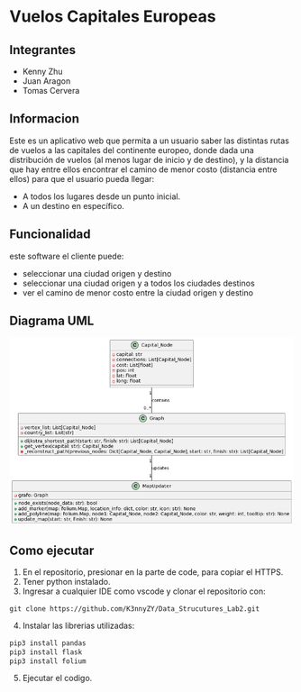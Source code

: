 # Vuelos Capitales Europeas


## Integrantes
- Kenny Zhu
- Juan Aragon
- Tomas Cervera

## Informacion
Este es un aplicativo web que permita a un usuario saber las distintas rutas de vuelos a las capitales 
del continente europeo, donde dada una distribución de vuelos (al menos lugar de inicio y de destino), 
y la distancia que hay entre ellos encontrar el camino de menor costo (distancia entre ellos) para 
que el usuario pueda llegar:
- A todos los lugares desde un punto inicial.
- A un destino en específico. 

## Funcionalidad
este software el cliente puede:
- seleccionar una ciudad origen y destino
- seleccionar una ciudad origen y a todos los ciudades destinos
- ver el camino de menor costo entre la ciudad origen y destino

## Diagrama UML
<img src = "uml/UML_Diagram.png">

## Como ejecutar
1. En el repositorio, presionar en la parte de code, para copiar el HTTPS.
2. Tener python instalado.
3. Ingresar a cualquier IDE como vscode y clonar el repositorio con:
```
git clone https://github.com/K3nnyZY/Data_Strucutures_Lab2.git
```
4. Instalar las librerias utilizadas:
```
pip3 install pandas
pip3 install flask
pip3 install folium
```
5. Ejecutar el codigo.
